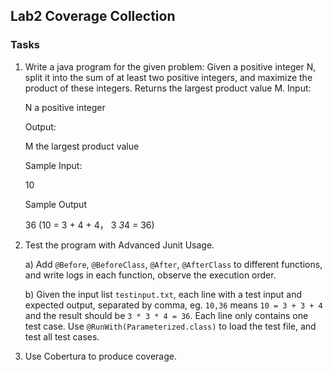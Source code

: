 ## Lab2 Coverage Collection
### Tasks
1. Write a java program for the given problem:
   Given a positive integer N, split it into the sum of at least two
   positive integers, and maximize the product of these integers. Returns the largest product value M. Input:
   
    N a positive integer
   
    Output:
   
    M the largest product value
   
    Sample Input:

    10
   
    Sample Output
   
    36 (10 = 3 + 4 + 4， 3 *3*4 = 36)
2. Test the program with Advanced Junit Usage. 

    a) Add `@Before`, `@BeforeClass`, `@After`, `@AfterClass` to
   different functions, and write logs in each function, observe the
   execution order. 

    b) Given the input list `testinput.txt`, each line with a test input and
   expected output, separated by comma, eg. `10,36` means `10 = 3 + 3 + 4` and the result should be `3 * 3 * 4 = 36`. Each line only
  contains one test case. Use `@RunWith(Parameterized.class)` to
  load the test file, and test all test cases. 
3. Use Cobertura to produce coverage.